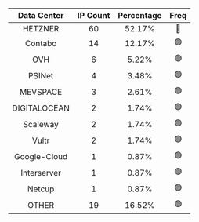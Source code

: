 | Data Center | IP Count | Percentage | Freq |
|:------------:|:--------:|:-----------:|:-----:|
| HETZNER | 60 | 52.17% | 🔴 |
| Contabo | 14 | 12.17% | 🟢 |
| OVH | 6 | 5.22% | 🟢 |
| PSINet | 4 | 3.48% | 🟢 |
| MEVSPACE | 3 | 2.61% | 🟢 |
| DIGITALOCEAN | 2 | 1.74% | 🟢 |
| Scaleway | 2 | 1.74% | 🟢 |
| Vultr | 2 | 1.74% | 🟢 |
| Google-Cloud | 1 | 0.87% | 🟢 |
| Interserver | 1 | 0.87% | 🟢 |
| Netcup | 1 | 0.87% | 🟢 |
| OTHER | 19 | 16.52% | 🟢 |